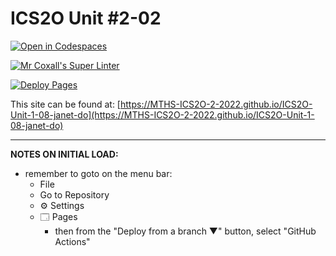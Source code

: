 # ICS2O Unit #2-02

[![Open in Codespaces](https://classroom.github.com/assets/launch-codespace-f4981d0f882b2a3f0472912d15f9806d57e124e0fc890972558857b51b24a6f9.svg)](https://classroom.github.com/open-in-codespaces?assignment_repo_id=10331503)

[![Mr Coxall's Super Linter](https://github.com/MTHS-ICS2O-2-2022/ICS2O-Unit-1-08-janet-do/workflows/Mr%20Coxall's%20Super%20Linter/badge.svg)](https://github.com/MTHS-ICS2O-2-2022/ICS2O-Unit-1-08-janet-do/actions)

[![Deploy Pages](https://github.com/MTHS-ICS2O-2-2022/ICS2O-Unit-1-08-janet-do/workflows/Deploy%20Pages/badge.svg)](https://github.com/MTHS-ICS2O-2-2022/ICS2O-Unit-1-08-janet-do/actions)

This site can be found at: [https://MTHS-ICS2O-2-2022.github.io/ICS2O-Unit-1-08-janet-do](https://MTHS-ICS2O-2-2022.github.io/ICS2O-Unit-1-08-janet-do)

---

**NOTES ON INITIAL LOAD:**
- remember to goto on the menu bar:
  - File
  - Go to Repository
  - ⚙ Settings
  - 🗔 Pages
    - then from the "Deploy from a branch ▼" button, select "GitHub Actions"
